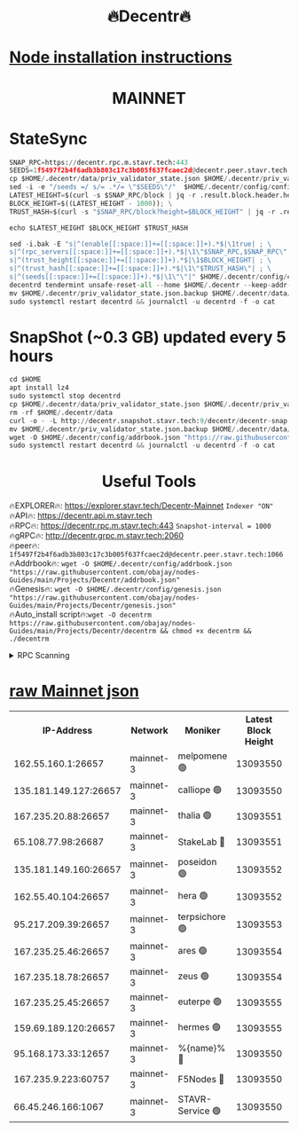 <h1 align="center"> 🔥Decentr🔥</h1>

[Node installation instructions](https://github.com/obajay/nodes-Guides/tree/main/Projects/Decentr)
=
<h1 align="center"> MAINNET</h1>

# StateSync
```python
SNAP_RPC=https://decentr.rpc.m.stavr.tech:443
SEEDS=1f5497f2b4f6adb3b803c17c3b005f637fcaec2d@decentr.peer.stavr.tech:1066
cp $HOME/.decentr/data/priv_validator_state.json $HOME/.decentr/priv_validator_state.json.backup
sed -i -e "/seeds =/ s/= .*/= \"$SEEDS\"/"  $HOME/.decentr/config/config.toml
LATEST_HEIGHT=$(curl -s $SNAP_RPC/block | jq -r .result.block.header.height); \
BLOCK_HEIGHT=$((LATEST_HEIGHT - 1000)); \
TRUST_HASH=$(curl -s "$SNAP_RPC/block?height=$BLOCK_HEIGHT" | jq -r .result.block_id.hash)

echo $LATEST_HEIGHT $BLOCK_HEIGHT $TRUST_HASH

sed -i.bak -E "s|^(enable[[:space:]]+=[[:space:]]+).*$|\1true| ; \
s|^(rpc_servers[[:space:]]+=[[:space:]]+).*$|\1\"$SNAP_RPC,$SNAP_RPC\"| ; \
s|^(trust_height[[:space:]]+=[[:space:]]+).*$|\1$BLOCK_HEIGHT| ; \
s|^(trust_hash[[:space:]]+=[[:space:]]+).*$|\1\"$TRUST_HASH\"| ; \
s|^(seeds[[:space:]]+=[[:space:]]+).*$|\1\"\"|" $HOME/.decentr/config/config.toml
decentrd tendermint unsafe-reset-all --home $HOME/.decentr --keep-addr-book
mv $HOME/.decentr/priv_validator_state.json.backup $HOME/.decentr/data/priv_validator_state.json
sudo systemctl restart decentrd && journalctl -u decentrd -f -o cat
```
# SnapShot (~0.3 GB) updated every 5 hours
```python
cd $HOME
apt install lz4
sudo systemctl stop decentrd
cp $HOME/.decentr/data/priv_validator_state.json $HOME/.decentr/priv_validator_state.json.backup
rm -rf $HOME/.decentr/data
curl -o - -L http://decentr.snapshot.stavr.tech:9/decentr/decentr-snap.tar.lz4 | lz4 -c -d - | tar -x -C $HOME/.decentr --strip-components 2
mv $HOME/.decentr/priv_validator_state.json.backup $HOME/.decentr/data/priv_validator_state.json
wget -O $HOME/.decentr/config/addrbook.json "https://raw.githubusercontent.com/obajay/nodes-Guides/main/Projects/Decentr/addrbook.json"
sudo systemctl restart decentrd && journalctl -u decentrd -f -o cat
```

 <h1 align="center"> Useful Tools</h1>

🔥EXPLORER🔥:     https://explorer.stavr.tech/Decentr-Mainnet        `Indexer "ON"` \
🔥API🔥:          https://decentr.api.m.stavr.tech \
🔥RPC🔥:          https://decentr.rpc.m.stavr.tech:443              `Snapshot-interval = 1000` \
🔥gRPC🔥:         http://decentr.grpc.m.stavr.tech:2060 \
🔥peer🔥:         `1f5497f2b4f6adb3b803c17c3b005f637fcaec2d@decentr.peer.stavr.tech:1066` \
🔥Addrbook🔥:  `wget -O $HOME/.decentr/config/addrbook.json "https://raw.githubusercontent.com/obajay/nodes-Guides/main/Projects/Decentr/addrbook.json"` \
🔥Genesis🔥:  `wget -O $HOME/.decentr/config/genesis.json "https://raw.githubusercontent.com/obajay/nodes-Guides/main/Projects/Decentr/genesis.json"` \
🔥Auto_install script🔥:`wget -O decentrm https://raw.githubusercontent.com/obajay/nodes-Guides/main/Projects/Decentr/decentrm && chmod +x decentrm && ./decentrm`

<details>
<summary>RPC Scanning</summary>

<h2 align="center"> We scan nodes in real time every 4 hours. And we provide the final result of RPC endpoints.
We cannot influence the operation of these nodes in any way. </h2>


```python
If Voting Power is higher than 0 --> then the Node is a validator of the network and may be subject to attack and be a potential threat to the chain.
```
```python
We marked such validators with a red symbol
```

</details>

[raw Mainnet json](https://rpc-check.decentrm.stavr.tech/decentrm/rpc-decentrm-result.json)
=



<table><tr><th>IP-Address</th><th>Network</th><th>Moniker</th><th>Latest Block Height</th><th>Earliest Block Height</th><th>Catching Up</th><th>Tx Index</th><th>Voting Power</th><th>Scan Time</th></tr><tr><td>162.55.160.1:26657</td><td>mainnet-3</td><td>melpomene 🟢</td><td>13093550</td><td>1688950</td><td>False</td><td>on</td><td>0</td><td>2024-02-28T11:51:37.879866943UTC</td></tr><tr><td>135.181.149.127:26657</td><td>mainnet-3</td><td>calliope 🟢</td><td>13093550</td><td>1688950</td><td>False</td><td>on</td><td>0</td><td>2024-02-28T11:51:40.277162819UTC</td></tr><tr><td>167.235.20.88:26657</td><td>mainnet-3</td><td>thalia 🟢</td><td>13093551</td><td>1688950</td><td>False</td><td>on</td><td>0</td><td>2024-02-28T11:51:45.909982007UTC</td></tr><tr><td>65.108.77.98:26687</td><td>mainnet-3</td><td>StakeLab 🔴</td><td>13093551</td><td>1688950</td><td>False</td><td>on</td><td>5593627</td><td>2024-02-28T11:51:46.224540288UTC</td></tr><tr><td>135.181.149.160:26657</td><td>mainnet-3</td><td>poseidon 🟢</td><td>13093552</td><td>1688950</td><td>False</td><td>on</td><td>0</td><td>2024-02-28T11:51:50.888656559UTC</td></tr><tr><td>162.55.40.104:26657</td><td>mainnet-3</td><td>hera 🟢</td><td>13093552</td><td>1688950</td><td>False</td><td>on</td><td>0</td><td>2024-02-28T11:51:53.179942284UTC</td></tr><tr><td>95.217.209.39:26657</td><td>mainnet-3</td><td>terpsichore 🟢</td><td>13093553</td><td>1688950</td><td>False</td><td>on</td><td>0</td><td>2024-02-28T11:51:57.602236350UTC</td></tr><tr><td>167.235.25.46:26657</td><td>mainnet-3</td><td>ares 🟢</td><td>13093554</td><td>1688950</td><td>False</td><td>on</td><td>0</td><td>2024-02-28T11:52:01.886509524UTC</td></tr><tr><td>167.235.18.78:26657</td><td>mainnet-3</td><td>zeus 🟢</td><td>13093554</td><td>1688950</td><td>False</td><td>on</td><td>0</td><td>2024-02-28T11:52:04.146138367UTC</td></tr><tr><td>167.235.25.45:26657</td><td>mainnet-3</td><td>euterpe 🟢</td><td>13093555</td><td>1688950</td><td>False</td><td>on</td><td>0</td><td>2024-02-28T11:52:06.399908160UTC</td></tr><tr><td>159.69.189.120:26657</td><td>mainnet-3</td><td>hermes 🟢</td><td>13093555</td><td>1688950</td><td>False</td><td>on</td><td>0</td><td>2024-02-28T11:52:08.679696310UTC</td></tr><tr><td>95.168.173.33:12657</td><td>mainnet-3</td><td>%{name}% 🔴</td><td>13093550</td><td>8964001</td><td>False</td><td>on</td><td>4277695</td><td>2024-02-28T11:51:41.326966026UTC</td></tr><tr><td>167.235.9.223:60757</td><td>mainnet-3</td><td>F5Nodes 🔴</td><td>13093550</td><td>12380001</td><td>False</td><td>off</td><td>562</td><td>2024-02-28T11:51:41.570239440UTC</td></tr><tr><td>66.45.246.166:1067</td><td>mainnet-3</td><td>STAVR-Service 🟢</td><td>13093550</td><td>13093001</td><td>False</td><td>on</td><td>0</td><td>2024-02-28T11:51:40.824828686UTC</td></tr></table>
